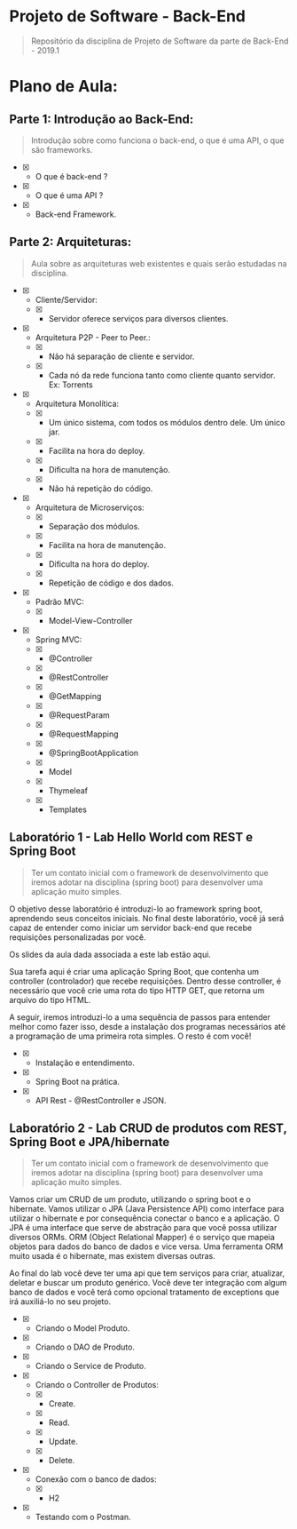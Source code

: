 # Projeto de Software - Back-End

> Repositório da disciplina de Projeto de Software da parte de Back-End - 2019.1

# Plano de Aula:

## Parte 1: Introdução ao Back-End:

> Introdução sobre como funciona o back-end, o que é uma API, o que são frameworks.

- [X] - O que é back-end ?
- [X] - O que é uma API ?
- [X] - Back-end Framework.

## Parte 2: Arquiteturas:

> Aula sobre as arquiteturas web existentes e quais serão estudadas na disciplina.

- [X] - Cliente/Servidor:
  - [X] - Servidor oferece serviços para diversos clientes.

- [X] - Arquitetura P2P - Peer to Peer.:
  - [X] - Não há separação de cliente e servidor.
  - [X] - Cada nó da rede funciona tanto como cliente quanto servidor. Ex: Torrents

- [X] - Arquitetura Monolítica:
  - [X] - Um único sistema, com todos os módulos dentro dele. Um único jar.
  - [X] - Facilita na hora do deploy.
  - [X] - Dificulta na hora de manutenção.
  - [X] - Não há repetição do código.
  
- [X] - Arquitetura de Microserviços:
  - [X] - Separação dos módulos.
  - [X] - Facilita na hora de manutenção.
  - [X] - Dificulta na hora do deploy.
  - [X] - Repetição de código e dos dados.

- [X] - Padrão MVC:
  - [X] - Model-View-Controller

- [X] - Spring MVC:
  - [X] - @Controller
  - [X] - @RestController
  - [X] - @GetMapping
  - [X] - @RequestParam
  - [X] - @RequestMapping
  - [X] - @SpringBootApplication
  - [X] - Model
  - [X] - Thymeleaf
  - [X] - Templates

## Laboratório 1 - Lab Hello World com REST e Spring Boot

> Ter um contato inicial com o framework de desenvolvimento que iremos adotar na disciplina (spring boot) para desenvolver uma aplicação muito simples.


O objetivo desse laboratório é introduzi-lo ao framework spring boot, aprendendo seus conceitos iniciais. No final deste laboratório, você já será capaz de entender como iniciar um servidor back-end que recebe requisições personalizadas por você. 

Os slides da aula dada associada a este lab estão aqui.

Sua tarefa aqui é criar uma aplicação Spring Boot, que contenha um controller (controlador) que recebe requisições. Dentro desse controller, é necessário que você crie uma rota do tipo HTTP GET, que retorna um arquivo do tipo HTML.

A seguir, iremos introduzi-lo a uma sequência de passos para entender melhor como fazer isso, desde a instalação dos programas necessários até a programação de uma primeira rota simples. O resto é com você!

- [X] - Instalação e entendimento.
- [X] - Spring Boot na prática.
- [X] - API Rest - @RestController e JSON.

## Laboratório 2 - Lab CRUD de produtos com REST, Spring Boot e JPA/hibernate

> Ter um contato inicial com o framework de desenvolvimento que iremos adotar na disciplina (spring boot) para desenvolver uma aplicação muito simples.

Vamos criar um CRUD de um produto, utilizando o spring boot e o hibernate. Vamos utilizar o JPA (Java Persistence API) como interface para utilizar o hibernate e por consequência conectar o banco e a aplicação. O JPA é uma interface que serve de abstração para que você possa utilizar diversos ORMs. ORM (Object Relational Mapper) é o serviço que mapeia objetos para dados do banco de dados e vice versa. Uma ferramenta ORM muito usada é o hibernate, mas existem diversas outras.

Ao final do lab você deve ter uma api que tem serviços para criar, atualizar, deletar e buscar um produto genérico. Você deve ter integração com algum banco de dados e você terá como opcional tratamento de exceptions que irá auxiliá-lo no seu projeto.

- [X] - Criando o Model Produto.
- [X] - Criando o DAO de Produto.
- [X] - Criando o Service de Produto.
- [X] - Criando o Controller de Produtos:
  - [X] - Create.
  - [X] - Read.
  - [X] - Update.
  - [X] - Delete.
- [X] - Conexão com o banco de dados:
  - [X] - H2
- [X] - Testando com o Postman.
